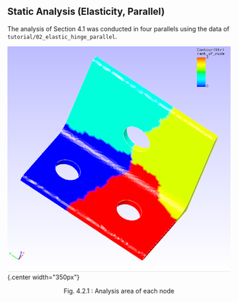 ## Static Analysis (Elasticity, Parallel)

The analysis of Section 4.1 was conducted in four parallels using the data of `tutorial/02_elastic_hinge_parallel`.

![Analysis area of each node](./media/tutorial02_01.png){.center width="350px"}

<div style="text-align: center;"> 
Fig. 4.2.1 : Analysis area of each node
</div>
